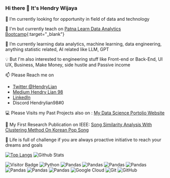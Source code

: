 ### Hi there 👋 It's Hendry Wijaya

🔭 I’m currently looking for opportunity in field of data and technology 

💼 I'm but currently teach on [Patna Learn Data Analytics Bootcamp](https://rahadianrizki.com/private-bootcamp){:target="_blank"}

🌱 I’m currently learning data analytics, machine learning, data engineering, anything statistic related, AI related like LLM, GPT

💡  But I'm also interested to engineering stuff like Front-end or Back-End, UI UX, Business, Make Money, side hustle and Passive income

📫 Please Reach me on
  - [Twitter @HendryLian](https://external.ink?to=/twitter.com/HendryLian)
  - [Medium Hendry Lian 98](https://external.ink?to=/hendrylian98.medium.com/)
  - [LinkedIn](https://external.ink?to=/www.linkedin.com/in/hendrylian)
  - Discord Hendrylian98#0

💻 Please Visits my Past Projects also on : [My Data Science Portolio Website](https://external.ink?to=/www.datascienceportfol.io/hendrylian98)

🔎 My First Research Publication on IEEE: [Song Similarity Analysis With Clustering Method On Korean Pop Song](https://external.ink?to=/ieeexplore.ieee.org/document/9617204)

🤦 Life is full of challenge if you are always proactive initiative to reach your dreams and goals
<!--
**hendrywijaya98/hendrywijaya98** is a ✨ _special_ ✨ repository because its `README.md` (this file) appears on your GitHub profile.

Here are some ideas to get you started:

- 🔭 I’m currently looking for opportunity in field of data and technology
- 🌱 I’m currently learning data analytics, machine learning
- 👯 I’m looking to collaborate on ...
- 🤔 I’m looking for help with ...
- 💬 Ask me about ...
- 📫 Please Reach me on
  - [Twitter @HendryLian](https://twitter.com/HendryLian)
  - [Medium Hendry Lian 98](https://hendrylian98.medium.com/)
  - [LinkedIn](https://www.linkedin.com/in/hendrylian) 
- 😄 Pronouns: ...
- ⚡ Fun fact: ...
-->
[![Top Langs](https://github-readme-stats.vercel.app/api/top-langs/?username=hendrywijaya98)](https://github.com/anuraghazra/github-readme-stats)
![Github Stats](https://github-readme-stats.vercel.app/api?username=hendrywijaya98&show_icons=true)

![Visitor Badge](https://visitor-badge.laobi.icu/badge?page_id=hendrywijaya98.hendrywijaya98) 
![Python](https://img.shields.io/badge/-Python-yellow?style=flat-square&logo=Python)
![Pandas](https://img.shields.io/badge/-Pandas-purple?style=flat-square&logo=Pandas)
![Pandas](https://img.shields.io/badge/-Numpy-red?style=flat-square&logo=Numpy)
![Pandas](https://img.shields.io/badge/-Matplotlib-white?style=flat-square&logo=Matplotlib)
![Pandas](https://img.shields.io/badge/-Seaborn-grey?style=flat-square&logo=Seaborn)
![Pandas](https://img.shields.io/badge/-ScikitLearn-brown?style=flat-square&logo=Scikit-Learn)
![Pandas](https://img.shields.io/badge/-SQL-blue?style=flat-square&logo=SQL)
![Pandas](https://img.shields.io/badge/-PostgreSQL-green?style=flat-square&logo=PostgreSQL)
![Google Cloud](https://img.shields.io/badge/Google%20Cloud-black?style=flat-square&logo=google-cloud)
![Git](https://img.shields.io/badge/-Git-black?style=flat-square&logo=git)
![GitHub](https://img.shields.io/badge/-GitHub-181717?style=flat-square&logo=github)
